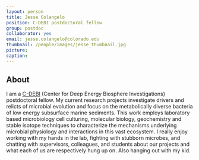 ```yaml
---
layout: person
title: Jesse Colangelo
position: C-DEBI postdoctoral fellow
group: postdoc
collaborator: yes
email: jesse.colangelo@colorado.edu
thumbnail: /people/images/jesse_thumbnail.jpg
picture:
caption:
---
```




## About

 I am a [C-DEBI](https://www.darkenergybiosphere.org) (Center for Deep Energy Biosphere Investigations) postdoctoral fellow. My current research projects investigate drivers and relicts of microbial evolution and focus on the metabolically diverse bacteria of low energy subsurface marine sediments. This work employs laboratory based microbiology cell culturing, molecular biology, geochemistry and stable isotope techniques to characterize the mechanisms underlying microbial physiology and interactions in this vast ecosystem. I really enjoy working with my hands in the lab, fighting with stubborn microbes, and chatting with supervisors, colleagues, and students about our projects and what each of us are respectively hung up on. Also hanging out with my kid.
